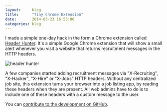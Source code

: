 ```yaml
---
layout:     blog
title:      "Tiny Chrome Extension"
date:       2014-03-23 16:53:00
categories: blog
---
```


I made a simple one-day hack in the form a Chrome extension called [Header Hunter](https://chrome.google.com/webstore/detail/headerhunter/almeoedichpmgpjhobhenfacacpohbma). It's a simple Google Chrome extension that will show a small alert whenever you visit a website that returns recruitment messages in the HTTP headers.

<div class="wide-750">
  <img alt="header hunter" src="{% asset_path blog/headerhunter.jpg %}" />
</div>

A few companies started adding recruitment messages via "X-Recruiting", "X-Hacker", "X-Hire" or "X-Jobs" HTTP headers. Without any centralized job site, this extension turns your browser into a job listing app, by reading these headers when they are present. All web admins have to do is to include one of these headers with a custom message to the user.

You can [contribute to the development on GitHub](https://github.com/runemadsen/headerhunter).
